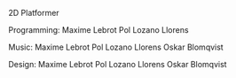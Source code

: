 2D Platformer

Programming:
Maxime Lebrot
Pol Lozano Llorens

Music:
Maxime Lebrot
Pol Lozano Llorens
Oskar Blomqvist

Design:
Maxime Lebrot
Pol Lozano Llorens
Oskar Blomqvist
